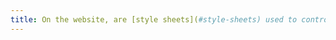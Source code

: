 ```yaml
---
title: On the website, are [style sheets](#style-sheets) used to control the [presentation of information](#presentation-of-information)?
---
```

